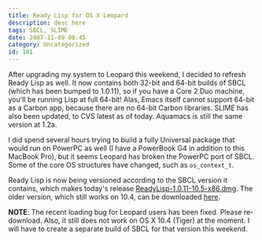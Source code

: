 ```yaml
---
title: Ready Lisp for OS X Leopard
description: desc here
tags: SBCL, SLIME
date: 2007-11-09 00:45
category: Uncategorized
id: 181
---
```


After upgrading my system to Leopard this weekend, I decided to refresh Ready Lisp as well.  It now contains both 32-bit and 64-bit builds of SBCL (which has been bumped to 1.0.11), so if you have a Core 2 Duo machine, you'll be running Lisp at full 64-bit!  Alas, Emacs itself cannot support 64-bit as a Carbon app, because there are no 64-bit Carbon libraries.  SLIME has also been updated, to CVS latest as of today.  Aquamacs is still the same version at 1.2a.

I did spend several hours trying to build a fully Universal package that would run on PowerPC as well (I have a PowerBook G4 in addition to this MacBook Pro), but it seems Leopard has broken the PowerPC port of SBCL.  Some of the core OS structures have changed, such as `os_context_t`.

Ready Lisp is now being versioned according to the SBCL version it contains, which makes today's release [ReadyLisp-1.0.11-10.5-x86.dmg](ftp://ftp.newartisans.com/pub/lisp/ReadyLisp-1.0.11-10.5-x86.dmg).  The older version, which still works on 10.4, can be downloaded [here](ftp://ftp.newartisans.com/pub/lisp/ReadyLisp-1.0.10-10.4-x86.dmg).

**NOTE**: The recent loading bug for Leopard users has been fixed.  Please re-download.  Also, it still does not work on OS X 10.4 (Tiger) at the moment.  I will have to create a separate build of SBCL for that version this weekend.

